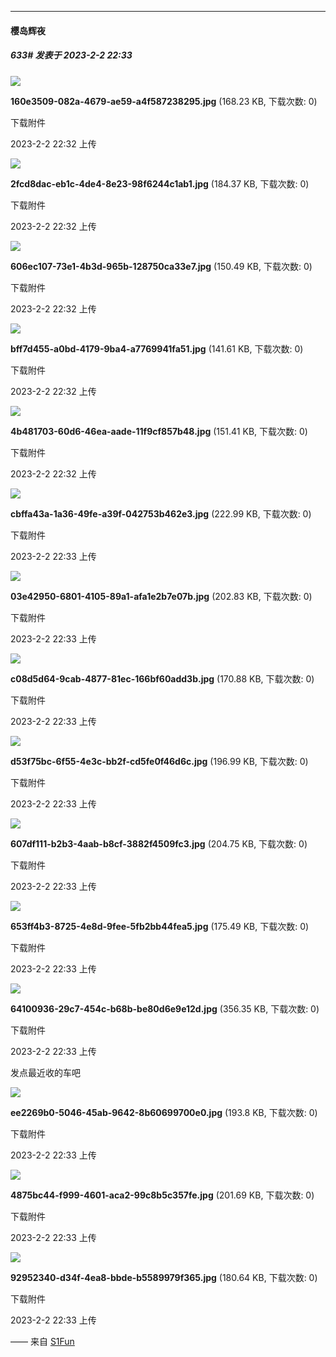 
*****

####  樱岛辉夜  
##### 633#       发表于 2023-2-2 22:33

<img src="https://img.saraba1st.com/forum/202302/02/223256cqgpl1yb6i6iecxp.jpg" referrerpolicy="no-referrer">

<strong>160e3509-082a-4679-ae59-a4f587238295.jpg</strong> (168.23 KB, 下载次数: 0)

下载附件

2023-2-2 22:32 上传

<img src="https://img.saraba1st.com/forum/202302/02/223256heq2j5b1k1e1e5q5.jpg" referrerpolicy="no-referrer">

<strong>2fcd8dac-eb1c-4de4-8e23-98f6244c1ab1.jpg</strong> (184.37 KB, 下载次数: 0)

下载附件

2023-2-2 22:32 上传

<img src="https://img.saraba1st.com/forum/202302/02/223256aftw58et9wt3zal8.jpg" referrerpolicy="no-referrer">

<strong>606ec107-73e1-4b3d-965b-128750ca33e7.jpg</strong> (150.49 KB, 下载次数: 0)

下载附件

2023-2-2 22:32 上传

<img src="https://img.saraba1st.com/forum/202302/02/223256cfjyzmytyyor5mfd.jpg" referrerpolicy="no-referrer">

<strong>bff7d455-a0bd-4179-9ba4-a7769941fa51.jpg</strong> (141.61 KB, 下载次数: 0)

下载附件

2023-2-2 22:32 上传

<img src="https://img.saraba1st.com/forum/202302/02/223256bd222znbgumn2xn1.jpg" referrerpolicy="no-referrer">

<strong>4b481703-60d6-46ea-aade-11f9cf857b48.jpg</strong> (151.41 KB, 下载次数: 0)

下载附件

2023-2-2 22:32 上传

<img src="https://img.saraba1st.com/forum/202302/02/223315hgfecarxfadqaq4g.jpg" referrerpolicy="no-referrer">

<strong>cbffa43a-1a36-49fe-a39f-042753b462e3.jpg</strong> (222.99 KB, 下载次数: 0)

下载附件

2023-2-2 22:33 上传

<img src="https://img.saraba1st.com/forum/202302/02/223315jn4kyekozos99isf.jpg" referrerpolicy="no-referrer">

<strong>03e42950-6801-4105-89a1-afa1e2b7e07b.jpg</strong> (202.83 KB, 下载次数: 0)

下载附件

2023-2-2 22:33 上传

<img src="https://img.saraba1st.com/forum/202302/02/223315qb6i7k6b7b7mxqsq.jpg" referrerpolicy="no-referrer">

<strong>c08d5d64-9cab-4877-81ec-166bf60add3b.jpg</strong> (170.88 KB, 下载次数: 0)

下载附件

2023-2-2 22:33 上传

<img src="https://img.saraba1st.com/forum/202302/02/223315qo7vsoiia2p8io6r.jpg" referrerpolicy="no-referrer">

<strong>d53f75bc-6f55-4e3c-bb2f-cd5fe0f46d6c.jpg</strong> (196.99 KB, 下载次数: 0)

下载附件

2023-2-2 22:33 上传

<img src="https://img.saraba1st.com/forum/202302/02/223315ci66t6vmm6fmez6m.jpg" referrerpolicy="no-referrer">

<strong>607df111-b2b3-4aab-b8cf-3882f4509fc3.jpg</strong> (204.75 KB, 下载次数: 0)

下载附件

2023-2-2 22:33 上传

<img src="https://img.saraba1st.com/forum/202302/02/223315dhvjdjmjv66emm0m.jpg" referrerpolicy="no-referrer">

<strong>653ff4b3-8725-4e8d-9fee-5fb2bb44fea5.jpg</strong> (175.49 KB, 下载次数: 0)

下载附件

2023-2-2 22:33 上传

<img src="https://img.saraba1st.com/forum/202302/02/223316zrrii55i36kul5v7.jpg" referrerpolicy="no-referrer">

<strong>64100936-29c7-454c-b68b-be80d6e9e12d.jpg</strong> (356.35 KB, 下载次数: 0)

下载附件

2023-2-2 22:33 上传

发点最近收的车吧

<img src="https://img.saraba1st.com/forum/202302/02/223316do0uvs6z313qegqw.jpg" referrerpolicy="no-referrer">

<strong>ee2269b0-5046-45ab-9642-8b60699700e0.jpg</strong> (193.8 KB, 下载次数: 0)

下载附件

2023-2-2 22:33 上传

<img src="https://img.saraba1st.com/forum/202302/02/223316ic077l0reyrzz8l3.jpg" referrerpolicy="no-referrer">

<strong>4875bc44-f999-4601-aca2-99c8b5c357fe.jpg</strong> (201.69 KB, 下载次数: 0)

下载附件

2023-2-2 22:33 上传

<img src="https://img.saraba1st.com/forum/202302/02/223316amdomdkwcpwz0ok6.jpg" referrerpolicy="no-referrer">

<strong>92952340-d34f-4ea8-bbde-b5589979f365.jpg</strong> (180.64 KB, 下载次数: 0)

下载附件

2023-2-2 22:33 上传

—— 来自 [S1Fun](https://s1fun.koalcat.com)

